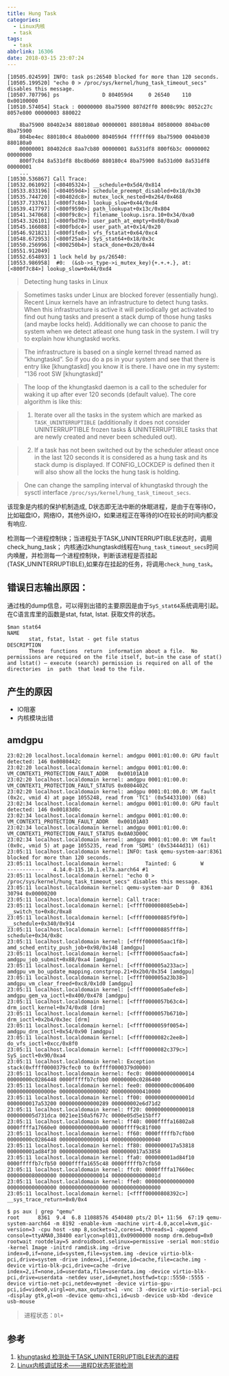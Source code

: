 ```yaml
---
title: Hung Task
categories:
  - Linux内核
  - task
tags:
  - task
abbrlink: 16306
date: 2018-03-15 23:07:24
---
```



```
[10505.024599] INFO: task ps:26540 blocked for more than 120 seconds.
[10505.199520] "echo 0 > /proc/sys/kernel/hung_task_timeout_secs" disables this message.
[10507.707796] ps              D 804059d4     0 26540    110 0x00100000
[10510.574054] Stack : 00000000 8ba75900 807d2ff0 8008c99c 8052c27c 8057e800 00000003 880022

	8ba75900 80402e34 880180a0 00000001 880180a4 80580000 804bac00 8ba75900
	804be4ec 880180c4 80ab0000 804059d4 ffffff69 8ba75900 004bb030 880180a0
	00000001 80402dc8 8aa7cb80 00000001 8a531df8 800f6b3c 00000002 00000000
	800f7c84 8a531df8 8bc8bd60 880180c4 8ba75900 8a531d00 8a531df8 00000001
	...
[10530.536867] Call Trace:
[10532.061092] [<80405324>] __schedule+0x5d4/0x814
[10533.833196] [<804059d4>] schedule_preempt_disabled+0x18/0x30
[10535.744720] [<80402dc8>] mutex_lock_nested+0x264/0x468
[10537.733761] [<800f7c84>] lookup_slow+0x44/0xd4
[10539.417797] [<800f9590>] path_lookupat+0x13c/0x804
[10541.347068] [<800f9c8c>] filename_lookup.isra.10+0x34/0xa0
[10543.326101] [<800fbd70>] user_path_at_empty+0x60/0xa0
[10545.166088] [<800fbdc4>] user_path_at+0x14/0x20
[10546.921821] [<800f1fe8>] vfs_fstatat+0x64/0xc4
[10548.672953] [<800f25a4>] SyS_stat64+0x18/0x3c
[10550.256996] [<800250b4>] stack_done+0x20/0x44
[10551.912049]
[10552.654893] 1 lock held by ps/26540:
[10553.986958]  #0:  (&sb->s_type->i_mutex_key){+.+.+.}, at: [<800f7c84>] lookup_slow+0x44/0xd4
```

<!--more-->

>Detecting hung tasks in Linux

>Sometimes tasks under Linux are blocked forever (essentially hung). Recent Linux kernels have an infrastructure to detect hung tasks. When this infrastructure is active it will periodically get activated to find out hung tasks and present a stack dump of those hung tasks (and maybe locks held). Additionally we can choose to panic the system when we detect atleast one hung task in the system. I will try to explain how khungtaskd works.

>The infrastructure is based on a single kernel thread named as “khungtaskd”. So if you do a ps in your system and see that there is entry like [khungtaskd] you know it is there. I have one in my system: "136 root SW [khungtaskd]"

>The loop of the khungtaskd daemon is a call to the scheduler for waking it up after ever 120 seconds (default value). The core algorithm is like this:

>1. Iterate over all the tasks in the system which are marked as `TASK_UNINTERRUPTIBLE` (additionally it does not consider UNINTERRUPTIBLE frozen tasks & UNINTERRUPTIBLE tasks that are newly created and never been scheduled out).

>2. If a task has not been switched out by the scheduler atleast once in the last 120 seconds it is considered as a hung task and its stack dump is displayed. If CONFIG_LOCKDEP is defined then it will also show all the locks the hung task is holding.

>One can change the sampling interval of khungtaskd through the sysctl interface `/proc/sys/kernel/hung_task_timeout_secs`.

该现象是内核的保护机制造成, D状态即无法中断的休眠进程，是由于在等待IO，比如磁盘IO，网络IO，其他外设IO，如果进程正在等待的IO在较长的时间内都没有响应.

检测每一个进程控制块；当进程处于TASK_UNINTERRUPTIBLE状态时，调用check_hung_task；
内核通过khungtaskd线程在`hung_task_timeout_secs`时间内唤醒，并检测每一个进程控制块，判断该进程是否挂起(TASK_UNINTERRUPTIBLE),如果存在挂起的任务，将调用`check_hung_task`。

## 错误日志输出原因：

通过栈的dump信息，可以得到出错的主要原因是由于`SyS_stat64`系统调用引起。在C语言库里的函数是stat, fstat, lstat. 获取文件的状态。

```
$man stat64
NAME
       stat, fstat, lstat - get file status
DESCRIPTION
       These  functions  return  information about a file.  No permissions are required on the file itself, but—in the case of stat() and lstat() — execute (search) permission is required on all of the  directories  in  path  that lead to the file.
```

## 产生的原因

- IO阻塞
- 内核模块出错

## amdgpu

```
23:02:20 localhost.localdomain kernel: amdgpu 0001:01:00.0: GPU fault detected: 146 0x0080442c
23:02:20 localhost.localdomain kernel: amdgpu 0001:01:00.0:   VM_CONTEXT1_PROTECTION_FAULT_ADDR   0x00101A10
23:02:20 localhost.localdomain kernel: amdgpu 0001:01:00.0:   VM_CONTEXT1_PROTECTION_FAULT_STATUS 0x0804402C
23:02:20 localhost.localdomain kernel: amdgpu 0001:01:00.0: VM fault (0x2c, vmid 4) at page 1055248, read from 'TC1' (0x54433100) (68)
23:02:34 localhost.localdomain kernel: amdgpu 0001:01:00.0: GPU fault detected: 146 0x00183d0c
23:02:34 localhost.localdomain kernel: amdgpu 0001:01:00.0:   VM_CONTEXT1_PROTECTION_FAULT_ADDR   0x00101A03
23:02:34 localhost.localdomain kernel: amdgpu 0001:01:00.0:   VM_CONTEXT1_PROTECTION_FAULT_STATUS 0x0A03D00C
23:02:34 localhost.localdomain kernel: amdgpu 0001:01:00.0: VM fault (0x0c, vmid 5) at page 1055235, read from 'SDM1' (0x53444d31) (61)
23:05:11 localhost.localdomain kernel: INFO: task qemu-system-aar:8361 blocked for more than 120 seconds.
23:05:11 localhost.localdomain kernel:       Tainted: G        W      ------------   4.14.0-115.10.1.el7a.aarch64 #1
23:05:11 localhost.localdomain kernel: "echo 0 > /proc/sys/kernel/hung_task_timeout_secs" disables this message.
23:05:11 localhost.localdomain kernel: qemu-system-aar D    0  8361  30794 0x00000200
23:05:11 localhost.localdomain kernel: Call trace:
23:05:11 localhost.localdomain kernel: [<ffff000008085eb4>] __switch_to+0x8c/0xa8
23:05:11 localhost.localdomain kernel: [<ffff00000885f9f0>] __schedule+0x340/0x914
23:05:11 localhost.localdomain kernel: [<ffff00000885fff8>] schedule+0x34/0x8c
23:05:11 localhost.localdomain kernel: [<ffff000005aac1f8>] amd_sched_entity_push_job+0x98/0x148 [amdgpu]
23:05:11 localhost.localdomain kernel: [<ffff000005aacfa4>] amdgpu_job_submit+0x88/0xa4 [amdgpu]
23:05:11 localhost.localdomain kernel: [<ffff000005a233ac>] amdgpu_vm_bo_update_mapping.constprop.21+0x2b0/0x354 [amdgpu]
23:05:11 localhost.localdomain kernel: [<ffff000005a23b38>] amdgpu_vm_clear_freed+0xc8/0x1d0 [amdgpu]
23:05:11 localhost.localdomain kernel: [<ffff000005a0efe8>] amdgpu_gem_va_ioctl+0x400/0x478 [amdgpu]
23:05:11 localhost.localdomain kernel: [<ffff0000057b63c4>] drm_ioctl_kernel+0x74/0xd8 [drm]
23:05:11 localhost.localdomain kernel: [<ffff0000057b6710>] drm_ioctl+0x2b4/0x3ec [drm]
23:05:11 localhost.localdomain kernel: [<ffff0000059f0054>] amdgpu_drm_ioctl+0x54/0x90 [amdgpu]
23:05:11 localhost.localdomain kernel: [<ffff0000082c2ee8>] do_vfs_ioctl+0xcc/0x8f0
23:05:11 localhost.localdomain kernel: [<ffff0000082c379c>] SyS_ioctl+0x90/0xa4
23:05:11 localhost.localdomain kernel: Exception stack(0xffff0000379cfec0 to 0xffff0000379d0000)
23:05:11 localhost.localdomain kernel: fec0: 0000000000000014 00000000c0286448 0000fffffb7cfbb0 00000000c0286400
23:05:11 localhost.localdomain kernel: fee0: 00000000c0006400 000000000000000e 0000000000000002 0000000000410000
23:05:11 localhost.localdomain kernel: ff00: 000000000000001d 0000000017a53200 0000000000000289 000000002e6d71d2
23:05:11 localhost.localdomain kernel: ff20: 0000000000000018 000000005d731dca 0021ee150a5f677c 0000e05d5e15bff7
23:05:11 localhost.localdomain kernel: ff40: 0000ffffa16802a8 0000ffffa17660e0 0000000000000a00 0000ffff9c81f000
23:05:11 localhost.localdomain kernel: ff60: 0000fffffb7cfbb0 00000000c0286448 0000000000000014 0000000000000040
23:05:11 localhost.localdomain kernel: ff80: 0000000017a53818 000000001ad84f30 00000000000003e8 0000000017a53858
23:05:11 localhost.localdomain kernel: ffa0: 000000001ad84f10 0000fffffb7cfb50 0000ffffa1655c48 0000fffffb7cfb50
23:05:11 localhost.localdomain kernel: ffc0: 0000ffffa17660ec 0000000080000000 0000000000000014 000000000000001d
23:05:11 localhost.localdomain kernel: ffe0: 0000000000000000 0000000000000000 0000000000000000 0000000000000000
23:05:11 localhost.localdomain kernel: [<ffff00000808392c>] __sys_trace_return+0x0/0x4
```

```
$ ps aux | grep "qemu"
root      8361  9.4  6.8 11088576 4540480 pts/2 Dl+ 11:56  67:19 qemu-system-aarch64 -m 8192 -enable-kvm -machine virt-4.0,accel=kvm,gic-version=3 -cpu host -smp 8,sockets=2,cores=4,threads=1 -append console=ttyAMA0,38400 earlycon=pl011,0x09000000 nosmp drm.debug=0x0 rootwait rootdelay=5 androidboot.selinux=permissive -serial mon:stdio -kernel Image -initrd ramdisk.img -drive index=0,if=none,id=system,file=system.img -device virtio-blk-pci,drive=system -drive index=1,if=none,id=cache,file=cache.img -device virtio-blk-pci,drive=cache -drive index=2,if=none,id=userdata,file=userdata.img -device virtio-blk-pci,drive=userdata -netdev user,id=mynet,hostfwd=tcp::5550-:5555 -device virtio-net-pci,netdev=mynet -device virtio-gpu-pci,id=video0,virgl=on,max_outputs=1 -vnc :3 -device virtio-serial-pci -display gtk,gl=on -device qemu-xhci,id=usb -device usb-kbd -device usb-mouse
```
>进程状态：`Dl+`


## 参考

1. [khungtaskd 检测处于TASK_UNINTERRUPTIBLE状态的进程](http://blog.chinaunix.net/xmlrpc.php?r=blog/article&uid=25564582&id=5204177)
2. [Linux内核调试技术——进程D状态死锁检测](http://blog.csdn.net/luckyapple1028/article/details/51931210)
